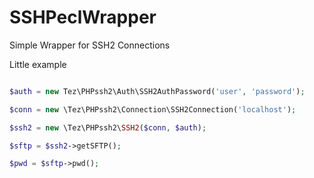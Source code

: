 # SSHPeclWrapper
Simple Wrapper for SSH2 Connections


Little example

```php

$auth = new Tez\PHPssh2\Auth\SSH2AuthPassword('user', 'password');

$conn = new \Tez\PHPssh2\Connection\SSH2Connection('localhost');

$ssh2 = new \Tez\PHPssh2\SSH2($conn, $auth);

$sftp = $ssh2->getSFTP();

$pwd = $sftp->pwd();
```
